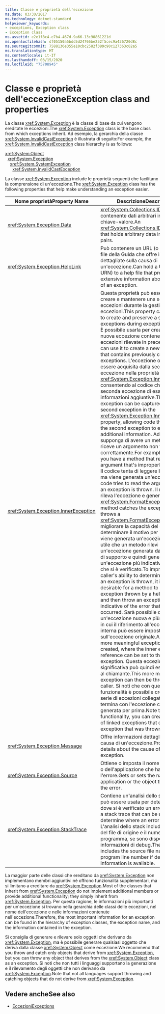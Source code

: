 ```yaml
---
title: Classe e proprietà dell'eccezione
ms.date: 03/30/2017
ms.technology: dotnet-standard
helpviewer_keywords:
- exceptions, Exception class
- Exception class
ms.assetid: e2e1f8c4-e7b4-467d-9a66-13c90861221d
ms.openlocfilehash: df05150a5bdd5d24766be252f5cec9a436720d8c
ms.sourcegitcommit: 7588136e355e10cbc2582f389c90c127363c02a5
ms.translationtype: MT
ms.contentlocale: it-IT
ms.lasthandoff: 03/15/2020
ms.locfileid: "75708945"
---
```

# <a name="exception-class-and-properties"></a><span data-ttu-id="40e66-102">Classe e proprietà dell'eccezione</span><span class="sxs-lookup"><span data-stu-id="40e66-102">Exception class and properties</span></span>

<span data-ttu-id="40e66-103">La classe <xref:System.Exception> è la classe di base da cui vengono ereditate le eccezioni.</span><span class="sxs-lookup"><span data-stu-id="40e66-103">The <xref:System.Exception> class is the base class from which exceptions inherit.</span></span> <span data-ttu-id="40e66-104">Ad esempio, la gerarchia della classe <xref:System.InvalidCastException> è illustrata di seguito:</span><span class="sxs-lookup"><span data-stu-id="40e66-104">For example, the <xref:System.InvalidCastException> class hierarchy is as follows:</span></span>

<xref:System.Object>\
&nbsp;&nbsp;<xref:System.Exception>\
&nbsp;&nbsp;&nbsp;&nbsp;<xref:System.SystemException>\
&nbsp;&nbsp;&nbsp;&nbsp;&nbsp;&nbsp;<xref:System.InvalidCastException>

<span data-ttu-id="40e66-105">La classe <xref:System.Exception> include le proprietà seguenti che facilitano la comprensione di un'eccezione.</span><span class="sxs-lookup"><span data-stu-id="40e66-105">The <xref:System.Exception> class has the following properties that help make understanding an exception easier.</span></span>

| <span data-ttu-id="40e66-106">Nome proprietà</span><span class="sxs-lookup"><span data-stu-id="40e66-106">Property Name</span></span> | <span data-ttu-id="40e66-107">Descrizione</span><span class="sxs-lookup"><span data-stu-id="40e66-107">Description</span></span> |
| ------------- | ----------- |
| <xref:System.Exception.Data> | <span data-ttu-id="40e66-108"><xref:System.Collections.IDictionary> contenente dati arbitrari in coppie chiave-valore.</span><span class="sxs-lookup"><span data-stu-id="40e66-108">An <xref:System.Collections.IDictionary> that holds arbitrary data in key-value pairs.</span></span> |
| <xref:System.Exception.HelpLink> | <span data-ttu-id="40e66-109">Può contenere un URL (o URN) di un file della Guida che offre informazioni dettagliate sulla causa di un'eccezione.</span><span class="sxs-lookup"><span data-stu-id="40e66-109">Can hold a URL (or URN) to a help file that provides extensive information about the cause of an exception.</span></span> |
| <xref:System.Exception.InnerException> | <span data-ttu-id="40e66-110">Questa proprietà può essere usata per creare e mantenere una serie di eccezioni durante la gestione delle eccezioni.</span><span class="sxs-lookup"><span data-stu-id="40e66-110">This property can be used to create and preserve a series of exceptions during exception handling.</span></span> <span data-ttu-id="40e66-111">È possibile usarla per creare una nuova eccezione contenente le eccezioni rilevate in precedenza.</span><span class="sxs-lookup"><span data-stu-id="40e66-111">You can use it to create a new exception that contains previously caught exceptions.</span></span> <span data-ttu-id="40e66-112">L'eccezione originale può essere acquisita dalla seconda eccezione nella proprietà <xref:System.Exception.InnerException>, consentendo al codice che gestisce la seconda eccezione di esaminare le informazioni aggiuntive.</span><span class="sxs-lookup"><span data-stu-id="40e66-112">The original exception can be captured by the second exception in the <xref:System.Exception.InnerException> property, allowing code that handles the second exception to examine the additional information.</span></span> <span data-ttu-id="40e66-113">Ad esempio, si supponga di avere un metodo che riceve un argomento non formattato correttamente.</span><span class="sxs-lookup"><span data-stu-id="40e66-113">For example, suppose you have a method that receives an argument that's improperly formatted.</span></span>  <span data-ttu-id="40e66-114">Il codice tenta di leggere l'argomento, ma viene generata un'eccezione.</span><span class="sxs-lookup"><span data-stu-id="40e66-114">The code tries to read the argument, but an exception is thrown.</span></span> <span data-ttu-id="40e66-115">Il metodo rileva l'eccezione e genera <xref:System.FormatException>.</span><span class="sxs-lookup"><span data-stu-id="40e66-115">The method catches the exception and throws a <xref:System.FormatException>.</span></span> <span data-ttu-id="40e66-116">Per migliorare la capacità del chiamante di determinare il motivo per il quale viene generata un'eccezione, è a volte utile che un metodo rilevi un'eccezione generata da una routine di supporto e quindi generi un'eccezione più indicativa dell'errore che si è verificato.</span><span class="sxs-lookup"><span data-stu-id="40e66-116">To improve the caller's ability to determine the reason an exception is thrown, it is sometimes desirable for a method to catch an exception thrown by a helper routine and then throw an exception more indicative of the error that has occurred.</span></span> <span data-ttu-id="40e66-117">Sarà possibile creare un'eccezione nuova e più significativa in cui il riferimento all'eccezione interna può essere impostato sull'eccezione originale.</span><span class="sxs-lookup"><span data-stu-id="40e66-117">A new and more meaningful exception can be created, where the inner exception reference can be set to the original exception.</span></span> <span data-ttu-id="40e66-118">Questa eccezione più significativa può quindi essere inviata al chiamante.</span><span class="sxs-lookup"><span data-stu-id="40e66-118">This more meaningful exception can then be thrown to the caller.</span></span> <span data-ttu-id="40e66-119">Si noti che con questa funzionalità è possibile creare una serie di eccezioni collegate che termina con l'eccezione che è stata generata per prima.</span><span class="sxs-lookup"><span data-stu-id="40e66-119">Note that with this functionality, you can create a series of linked exceptions that ends with the exception that was thrown first.</span></span> |
| <xref:System.Exception.Message> | <span data-ttu-id="40e66-120">Offre informazioni dettagliate sulla causa di un'eccezione.</span><span class="sxs-lookup"><span data-stu-id="40e66-120">Provides details about the cause of an exception.</span></span>
| <xref:System.Exception.Source> | <span data-ttu-id="40e66-121">Ottiene o imposta il nome dell'oggetto o dell'applicazione che ha generato l'errore.</span><span class="sxs-lookup"><span data-stu-id="40e66-121">Gets or sets the name of the application or the object that causes the error.</span></span> |
| <xref:System.Exception.StackTrace>| <span data-ttu-id="40e66-122">Contiene un'analisi dello stack che può essere usata per determinare dove si è verificato un errore.</span><span class="sxs-lookup"><span data-stu-id="40e66-122">Contains a stack trace that can be used to determine where an error occurred.</span></span> <span data-ttu-id="40e66-123">L'analisi dello stack include il nome del file di origine e il numero di riga del programma, se sono disponibili informazioni di debug.</span><span class="sxs-lookup"><span data-stu-id="40e66-123">The stack trace includes the source file name and program line number if debugging information is available.</span></span> |

<span data-ttu-id="40e66-124">La maggior parte delle classi che ereditano da <xref:System.Exception> non implementano membri aggiuntivi né offrono funzionalità supplementari, ma si limitano a ereditare da <xref:System.Exception>.</span><span class="sxs-lookup"><span data-stu-id="40e66-124">Most of the classes that inherit from <xref:System.Exception> do not implement additional members or provide additional functionality; they simply inherit from <xref:System.Exception>.</span></span> <span data-ttu-id="40e66-125">Per questa ragione, le informazioni più importanti per un'eccezione si trovano nella gerarchia delle classi delle eccezioni, nel nome dell'eccezione e nelle informazioni contenute nell'eccezione.</span><span class="sxs-lookup"><span data-stu-id="40e66-125">Therefore, the most important information for an exception can be found in the hierarchy of exception classes, the exception name, and the information contained in the exception.</span></span>

<span data-ttu-id="40e66-126">Si consiglia di generare e rilevare solo oggetti che derivano da <xref:System.Exception>, ma è possibile generare qualsiasi oggetto che deriva dalla classe <xref:System.Object> come eccezione.</span><span class="sxs-lookup"><span data-stu-id="40e66-126">We recommend that you throw and catch only objects that derive from <xref:System.Exception>, but you can throw any object that derives from the <xref:System.Object> class as an exception.</span></span> <span data-ttu-id="40e66-127">Si noti che non tutti i linguaggi supportano la generazione e il rilevamento degli oggetti che non derivano da <xref:System.Exception>.</span><span class="sxs-lookup"><span data-stu-id="40e66-127">Note that not all languages support throwing and catching objects that do not derive from <xref:System.Exception>.</span></span>
  
## <a name="see-also"></a><span data-ttu-id="40e66-128">Vedere anche</span><span class="sxs-lookup"><span data-stu-id="40e66-128">See also</span></span>

- [<span data-ttu-id="40e66-129">Eccezioni</span><span class="sxs-lookup"><span data-stu-id="40e66-129">Exceptions</span></span>](index.md)
